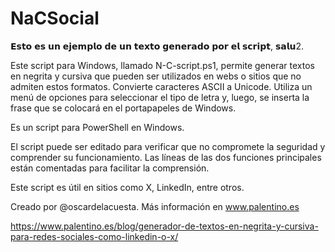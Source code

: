 # NaCSocial
𝗘𝘀𝘁𝗼 𝗲𝘀 𝘂𝗻 𝗲𝗷𝗲𝗺𝗽𝗹𝗼 𝗱𝗲 𝘂𝗻 𝘁𝗲𝘅𝘁𝗼 𝗴𝗲𝗻𝗲𝗿𝗮𝗱𝗼 𝗽𝗼𝗿 𝗲𝗹 𝘀𝗰𝗿𝗶𝗽𝘁, 𝘀𝗮𝗹𝘂2.

Este script para Windows, llamado N-C-script.ps1, permite generar textos en negrita y cursiva que pueden ser utilizados en webs o sitios que no admiten estos formatos. Convierte caracteres ASCII a Unicode. Utiliza un menú de opciones para seleccionar el tipo de letra y, luego, se inserta la frase que se colocará en el portapapeles de Windows.

Es un script para PowerShell en Windows.

El script puede ser editado para verificar que no compromete la seguridad y comprender su funcionamiento. Las líneas de las dos funciones principales están comentadas para facilitar la comprensión.

Este script es útil en sitios como X, LinkedIn, entre otros.

Creado por @oscardelacuesta. Más información en www.palentino.es

https://www.palentino.es/blog/generador-de-textos-en-negrita-y-cursiva-para-redes-sociales-como-linkedin-o-x/

